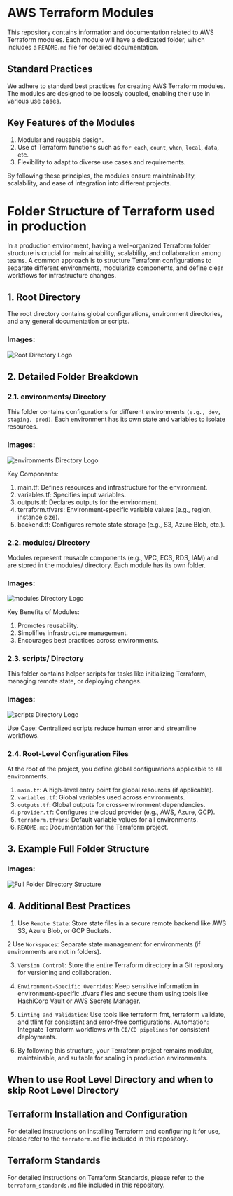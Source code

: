 # AWS Terraform Modules

This repository contains information and documentation related to AWS Terraform modules. Each module will have a dedicated folder, which includes a `README.md` file for detailed documentation.

## Standard Practices

We adhere to standard best practices for creating AWS Terraform modules. The modules are designed to be loosely coupled, enabling their use in various use cases. 

## Key Features of the Modules

1. Modular and reusable design.
2. Use of Terraform functions such as `for each`, `count`, `when`, `local`, `data`, etc.
3. Flexibility to adapt to diverse use cases and requirements.

By following these principles, the modules ensure maintainability, scalability, and ease of integration into different projects.


# Folder Structure of Terraform used in production

In a production environment, having a well-organized Terraform folder structure is crucial for maintainability, scalability, and collaboration among teams. A common approach is to structure Terraform configurations to separate different environments, modularize components, and define clear workflows for infrastructure changes.


## 1. Root Directory


The root directory contains global configurations, environment directories, and any general documentation or scripts.


### Images:

![Root Directory Logo](./images/Terraform%20folder%20structure%20root%20directory.png)



## 2. Detailed Folder Breakdown


### 2.1. environments/ Directory


This folder contains configurations for different environments `(e.g., dev, staging, prod)`. Each environment has its own state and variables to isolate resources.


### Images:

![environments Directory Logo](./images/Terraform%20folder%20structure%20environment%20directory.png)




Key Components:

1. main.tf: Defines resources and infrastructure for the environment.
2. variables.tf: Specifies input variables.
3. outputs.tf: Declares outputs for the environment.
4. terraform.tfvars: Environment-specific variable values (e.g., region, instance size).
5. backend.tf: Configures remote state storage (e.g., S3, Azure Blob, etc.).


### 2.2. modules/ Directory


Modules represent reusable components (e.g., VPC, ECS, RDS, IAM) and are stored in the modules/ directory. Each module has its own folder.


### Images:

![modules Directory Logo](./images/Terraform%20folder%20structure%20modules%20directory.png)



Key Benefits of Modules:

1. Promotes reusability.
2. Simplifies infrastructure management.
3. Encourages best practices across environments.



### 2.3. scripts/ Directory


This folder contains helper scripts for tasks like initializing Terraform, managing remote state, or deploying changes.


### Images:


![scripts Directory Logo](./images/Terraform%20folder%20structure%20scripts%20directory.png)



Use Case: Centralized scripts reduce human error and streamline workflows.




### 2.4. Root-Level Configuration Files


At the root of the project, you define global configurations applicable to all environments.

1. `main.tf`: A high-level entry point for global resources (if applicable).
2. `variables.tf`: Global variables used across environments.
3. `outputs.tf`: Global outputs for cross-environment dependencies.
4. `provider.tf`: Configures the cloud provider (e.g., AWS, Azure, GCP).
5. `terraform.tfvars`: Default variable values for all environments.
6. `README.md`: Documentation for the Terraform project.





## 3. Example Full Folder Structure


### Images:


![Full Folder Directory Structure](./images/Terraform%20full%20folder%20structure.png)



## 4. Additional Best Practices

1. Use `Remote State`: Store state files in a secure remote backend like AWS S3, Azure Blob, or GCP Buckets.

2 Use `Workspaces`: Separate state management for environments (if environments are not in folders).

3. `Version Control`: Store the entire Terraform directory in a Git repository for versioning and collaboration.

4. `Environment-Specific Overrides`: Keep sensitive information in environment-specific .tfvars files and secure them using tools like HashiCorp Vault or AWS Secrets Manager.

5. `Linting and Validation`: Use tools like terraform fmt, terraform validate, and tflint for consistent and error-free configurations.
Automation: Integrate Terraform workflows with `CI/CD pipelines` for consistent deployments.

6. By following this structure, your Terraform project remains modular, maintainable, and suitable for scaling in production environments.


## When to use Root Level Directory and when to skip Root Level Directory



## Terraform Installation and Configuration

For detailed instructions on installing Terraform and configuring it for use, please refer to the `terraform.md` file included in this repository.


## Terraform Standards

For detailed instructions on Terraform Standards, please refer to the `terraform_standards.md` file included in this repository.

